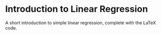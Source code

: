 # Introduction to Linear Regression

A short introduction to simple linear regression, complete with the LaTeX code.
